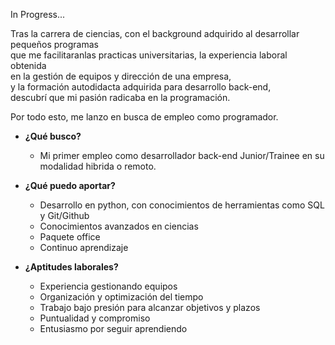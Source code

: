 In Progress...

Tras la carrera de ciencias, con el background adquirido al desarrollar pequeños programas   
que me facilitaranlas practicas universitarias, la experiencia laboral obtenida   
en la gestión de equipos y dirección de una empresa,   
y la formación autodidacta adquirida para desarrollo back-end,  
descubrí que mi pasión radicaba en la programación.  
  
Por todo esto, me lanzo en busca de empleo como programador.

- **¿Qué busco?**    
    -  Mi primer empleo como desarrollador back-end Junior/Trainee en su modalidad hibrida o remoto.

- **¿Qué puedo aportar?**  
    -  Desarrollo en python, con conocimientos de herramientas como SQL y Git/Github  
    -  Conocimientos avanzados en ciencias  
    -  Paquete office  
    -  Continuo aprendizaje  

- **¿Aptitudes laborales?**    
    -  Experiencia gestionando equipos  
    -  Organización y optimización del tiempo  
    -  Trabajo bajo presión para alcanzar objetivos y plazos  
    -  Puntualidad y compromiso  
    -  Entusiasmo por seguir aprendiendo  
